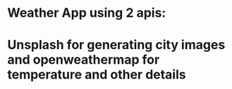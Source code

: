 # Weather App using 2 apis:
# Unsplash for generating city images and openweathermap for temperature and other details



